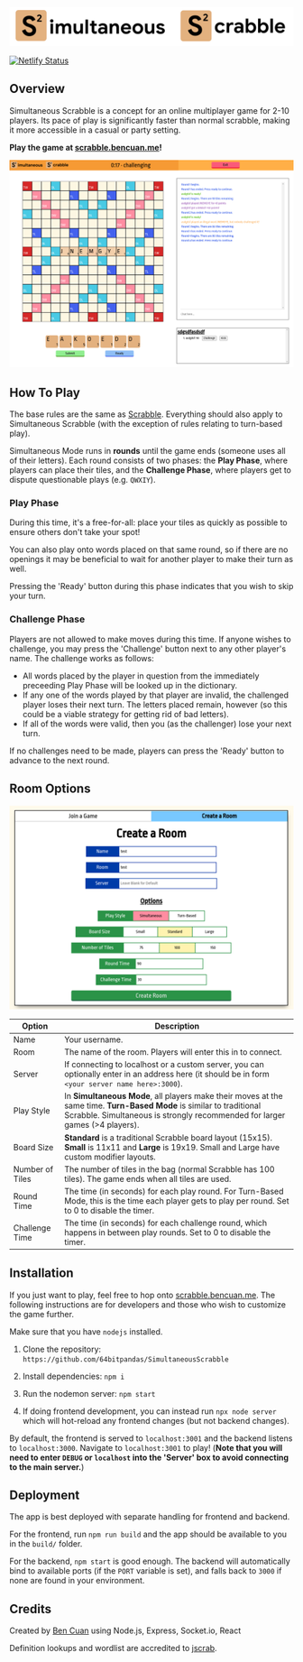 ![SimultaneousScrabble Logo](app/images/SS_Logo_Outlined.png)

[![Netlify Status](https://api.netlify.com/api/v1/badges/acdf0ed5-a24a-416d-83f6-7a39e05aff90/deploy-status)](https://app.netlify.com/sites/simultaneous-scrabble/deploys)

## Overview
Simultaneous Scrabble is a concept for an online multiplayer game for 2-10 players. Its pace of play is significantly faster than normal scrabble, making it more accessible in a casual or party setting.

**Play the game at [scrabble.bencuan.me][scrabble]!**

![ingame screenshot](screenshots/ingame.png)

## How To Play

The base rules are the same as [Scrabble](https://scrabble.hasbro.com/en-us/rules). Everything should also apply to Simultaneous Scrabble (with the exception of rules relating to turn-based play).

Simultaneous Mode runs in **rounds** until the game ends (someone uses all of their letters). Each round consists of two phases: the **Play Phase**, where players can place their tiles, and the **Challenge Phase**, where players get to dispute questionable plays (e.g. `QWXIY`).

### Play Phase
During this time, it's a free-for-all: place your tiles as quickly as possible to ensure others don't take your spot! 

You can also play onto words placed on that same round, so if there are no openings it may be beneficial to wait for another player to make their turn as well.

Pressing the 'Ready' button during this phase indicates that you wish to skip your turn.

### Challenge Phase
Players are not allowed to make moves during this time. If anyone wishes to challenge, you may press the 'Challenge' button next to any other player's name. The challenge works as follows:
 - All words placed by the player in question from the immediately preceeding Play Phase will be looked up in the dictionary.
 - If any one of the words played by that player are invalid, the challenged player loses their next turn. The letters placed remain, however (so this could be a viable strategy for getting rid of bad letters).
 - If all of the words were valid, then you (as the challenger) lose your next turn.

If no challenges need to be made, players can press the 'Ready' button to advance to the next round.

## Room Options

![options screenshot](screenshots/options.png)

| Option      | Description |
| ----------- | ----------- |
| Name      | Your username.    |
| Room   | The name of the room. Players will enter this in to connect.      |
| Server   | If connecting to localhost or a custom server, you can optionally enter in an address here (it should be in form `<your server name here>:3000`).     |
| Play Style  | In **Simultaneous Mode**, all players make their moves at the same time. **Turn-Based Mode** is similar to traditional Scrabble. Simultaneous is strongly recommended for larger games (>4 players). |
| Board Size     | **Standard** is a traditional Scrabble board layout (15x15). **Small** is 11x11 and **Large** is 19x19. Small and Large have custom modifier layouts. |
| Number of Tiles | The number of tiles in the bag (normal Scrabble has 100 tiles). The game ends when all tiles are used. |
| Round Time | The time (in seconds) for each play round. For Turn-Based Mode, this is the time each player gets to play per round. Set to 0 to disable the timer. |
|Challenge Time | The time (in seconds) for each challenge round, which happens in between play rounds. Set to 0 to disable the timer. |

## Installation

If you just want to play, feel free to hop onto [scrabble.bencuan.me][scrabble]. The following instructions are for developers and those who wish to customize the game further.

Make sure that you have `nodejs` installed.

1. Clone the repository: `https://github.com/64bitpandas/SimultaneousScrabble`

2. Install dependencies: `npm i`

3. Run the nodemon server: `npm start`

4. If doing frontend development, you can instead run `npx node server` which will hot-reload any frontend changes (but not backend changes).

By default, the frontend is served to `localhost:3001` and the backend listens to `localhost:3000`. Navigate to `localhost:3001` to play! (**Note that you will need to enter `DEBUG` or `localhost` into the 'Server' box to avoid connecting to the main server.**)

## Deployment

The app is best deployed with separate handling for frontend and backend.

For the frontend, run `npm run build` and the app should be available to you in the `build/` folder.

For the backend, `npm start` is good enough. The backend will automatically bind to available ports (if the `PORT` variable is set), and falls back to `3000` if none are found in your environment.

## Credits

Created by [Ben Cuan](https://bencuan.me) using Node.js, Express, Socket.io, React

Definition lookups and wordlist are accredited to [jscrab](https://github.com/amnond/jscrab/tree/master/lang).


[scrabble]: https://scrabble.bencuan.me
